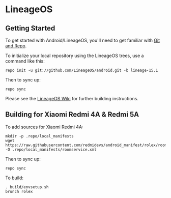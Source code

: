 LineageOS
===========

Getting Started
---------------

To get started with Android/LineageOS, you'll need to get
familiar with [Git and Repo](https://source.android.com/source/using-repo.html).

To initialize your local repository using the LineageOS trees, use a command like this:

    repo init -u git://github.com/LineageOS/android.git -b lineage-15.1

Then to sync up:

    repo sync
	
Please see the [LineageOS Wiki](https://wiki.lineageos.org/) for further building instructions.


Building for Xiaomi Redmi 4A & Redmi 5A
---------------

To add sources for Xiaomi Redmi 4A:

    mkdir -p .repo/local_manifests
	wget https://raw.githubusercontent.com/redmidevs/android_manifest/rolex/roomservice.xml -O .repo/local_manifests/roomservice.xml

Then to sync up:

    repo sync

To build:

    . build/envsetup.sh
    brunch rolex
